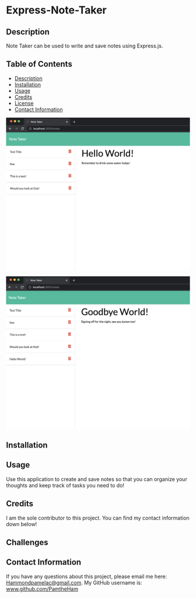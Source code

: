 # Express-Note-Taker

## Description
Note Taker can be used to write and save notes using Express.js.

## Table of Contents

- [Description](#description)
- [Installation](#installation)
- [Usage](#usage)
- [Credits](#credits)
- [License](#license)
- [Contact Information](#contact-information)

![Screenshot of Note Taker #1](./public/Assets/NoteTaker1.png)

![Screenshot of Note Taker #2](./public/Assets/NoteTaker2.png)

## Installation

## Usage
Use this application to create and save notes so that you can organize your thoughts and keep track of tasks you need to do!

## Credits
I am the sole contributor to this project. You can find my contact information down below!

## Challenges

## Contact Information
If you have any questions about this project, please email me here: Hammondpamelac@gmail.com. My GitHub username is: www.github.com/PamtheHam
